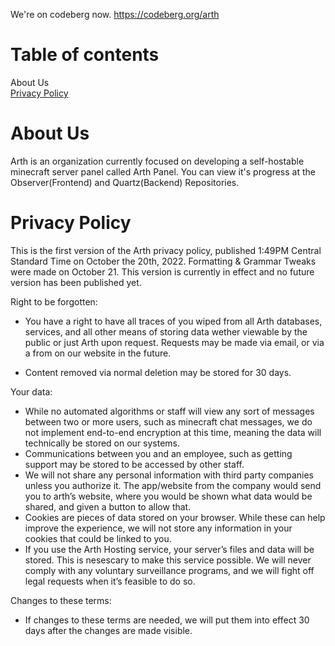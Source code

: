 We're on codeberg now. https://codeberg.org/arth


# Table of contents
About Us  
[Privacy Policy](https://github.com/ArthMC/.github/edit/main/profile/README.md#privacy-policy)

# About Us

Arth is an organization currently focused on developing a self-hostable minecraft server panel called Arth Panel. You can view it's progress at the Observer(Frontend) and Quartz(Backend) Repositories.

# Privacy Policy

This is the first version of the Arth privacy policy, published 1:49PM Central Standard Time on October the 20th, 2022. Formatting & Grammar Tweaks were made on October 21. This version is currently in effect and no future version has been published yet.

Right to be forgotten:

- You have a right to have all traces of you wiped from all Arth databases, services, and all other means of storing data wether viewable by the public or just Arth upon request. Requests may be made via email, or via a from on our website in the future. 

- Content removed via normal deletion may be stored for 30 days.

Your data:

- While no automated algorithms or staff will view any sort of messages between two or more users, such as minecraft chat messages, we do not implement end-to-end encryption at this time, meaning the data will technically be stored on our systems.   
- Communications between you and an employee, such as getting support may be stored to be accessed by other staff.  
- We will not share any personal information with third party companies unless you authorize it. The app/website from the company would send you to arth’s website, where you would be shown what data would be shared, and given a button to allow that.  
- Cookies are pieces of data stored on your browser. While these can help improve the experience, we will not store any information in your cookies that could be linked to you.  
- If you use the Arth Hosting service, your server’s files and data will be stored. This is nesescary to make this service possible.
We will never comply with any voluntary surveillance programs, and we will fight off legal requests when it’s feasible to do so.  

Changes to these terms:
- If changes to these terms are needed, we will put them into effect 30 days after the changes are made visible.
